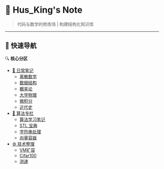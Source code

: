 # 📒 Hus_King's Note

> 代码与数学的修炼场 | 构建结构化知识库

---

## 🚀 快速导航

🔍 ​**核心分区**
- [📝 日常笔记](/note/)
  - [离散数学](/note/离散数学)
  - [数据结构](/note/数据结构)
  - [概率论](/note/概率论)
  - [大学物理](/note/大学物理)
  - [微积分](/note/微积分)
  - [近代史](/note/近代史)
- [🧠 算法专栏](/algorithm/)
  - [算法学习笔记](/algorithm/算法学习笔记.md)
  - [STL 宝典](/algorithm/stdc++.md)
  - [字符串处理](/algorithm/string.md)
  - [向量容器](/algorithm/vector.md)
- [⚙️ 技术整理](/tech/)
  - [VM扩容](tech/vmresize.md)
  - [Cifar100](tech/cifar.md)
  - [测速](tech/net.md)